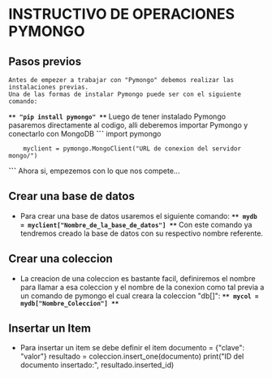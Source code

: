 # INSTRUCTIVO DE OPERACIONES PYMONGO

## Pasos previos

    Antes de empezer a trabajar con "Pymongo" debemos realizar las instalaciones previas.
    Una de las formas de instalar Pymongo puede ser con el siguiente comando:
**```**
        "pip install pymongo"
**```**
    Luego de tener instalado Pymongo pasaremos directamente al codigo, alli deberemos importar Pymongo y conectarlo con MongoDB
**```**
        import pymongo

        myclient = pymongo.MongoClient("URL de conexion del servidor mongo/")
**```**
    Ahora si, empezemos con lo que nos compete...

## Crear una base de datos

- Para crear una base de datos usaremos el siguiente comando:
**```**
    mydb = myclient["Nombre_de_la_base_de_datos"]
**```**
    Con este comando ya tendremos creado la base de datos con su respectivo nombre referente.

## Crear una coleccion

- La creacion de una coleccion es bastante facil, definiremos el nombre para llamar a esa coleccion y el nombre de la conexion como tal previa a un comando de pymongo el cual creara la coleccion "db[]":
**```**
    mycol = mydb["Nombre_Coleccion"]
**```**

## Insertar un Item 
- Para insertar un item se debe definir el item
documento = {"clave": "valor"}
resultado = coleccion.insert_one(documento)
print("ID del documento insertado:", resultado.inserted_id)

